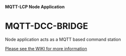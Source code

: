 #### MQTT-LCP Node Application

# MQTT-DCC-BRIDGE

Node application acts as a MQTT based command station

[Please see the WIKI for more information](https://github.com/rphughespa/mqtt-lcp/wiki)
